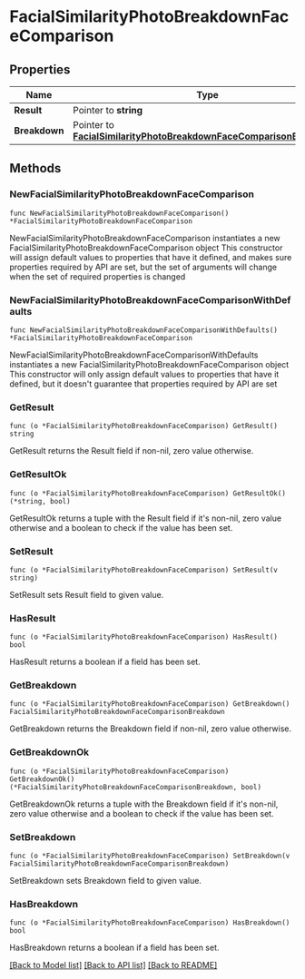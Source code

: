 # FacialSimilarityPhotoBreakdownFaceComparison

## Properties

Name | Type | Description | Notes
------------ | ------------- | ------------- | -------------
**Result** | Pointer to **string** |  | [optional] 
**Breakdown** | Pointer to [**FacialSimilarityPhotoBreakdownFaceComparisonBreakdown**](FacialSimilarityPhotoBreakdownFaceComparisonBreakdown.md) |  | [optional] 

## Methods

### NewFacialSimilarityPhotoBreakdownFaceComparison

`func NewFacialSimilarityPhotoBreakdownFaceComparison() *FacialSimilarityPhotoBreakdownFaceComparison`

NewFacialSimilarityPhotoBreakdownFaceComparison instantiates a new FacialSimilarityPhotoBreakdownFaceComparison object
This constructor will assign default values to properties that have it defined,
and makes sure properties required by API are set, but the set of arguments
will change when the set of required properties is changed

### NewFacialSimilarityPhotoBreakdownFaceComparisonWithDefaults

`func NewFacialSimilarityPhotoBreakdownFaceComparisonWithDefaults() *FacialSimilarityPhotoBreakdownFaceComparison`

NewFacialSimilarityPhotoBreakdownFaceComparisonWithDefaults instantiates a new FacialSimilarityPhotoBreakdownFaceComparison object
This constructor will only assign default values to properties that have it defined,
but it doesn't guarantee that properties required by API are set

### GetResult

`func (o *FacialSimilarityPhotoBreakdownFaceComparison) GetResult() string`

GetResult returns the Result field if non-nil, zero value otherwise.

### GetResultOk

`func (o *FacialSimilarityPhotoBreakdownFaceComparison) GetResultOk() (*string, bool)`

GetResultOk returns a tuple with the Result field if it's non-nil, zero value otherwise
and a boolean to check if the value has been set.

### SetResult

`func (o *FacialSimilarityPhotoBreakdownFaceComparison) SetResult(v string)`

SetResult sets Result field to given value.

### HasResult

`func (o *FacialSimilarityPhotoBreakdownFaceComparison) HasResult() bool`

HasResult returns a boolean if a field has been set.

### GetBreakdown

`func (o *FacialSimilarityPhotoBreakdownFaceComparison) GetBreakdown() FacialSimilarityPhotoBreakdownFaceComparisonBreakdown`

GetBreakdown returns the Breakdown field if non-nil, zero value otherwise.

### GetBreakdownOk

`func (o *FacialSimilarityPhotoBreakdownFaceComparison) GetBreakdownOk() (*FacialSimilarityPhotoBreakdownFaceComparisonBreakdown, bool)`

GetBreakdownOk returns a tuple with the Breakdown field if it's non-nil, zero value otherwise
and a boolean to check if the value has been set.

### SetBreakdown

`func (o *FacialSimilarityPhotoBreakdownFaceComparison) SetBreakdown(v FacialSimilarityPhotoBreakdownFaceComparisonBreakdown)`

SetBreakdown sets Breakdown field to given value.

### HasBreakdown

`func (o *FacialSimilarityPhotoBreakdownFaceComparison) HasBreakdown() bool`

HasBreakdown returns a boolean if a field has been set.


[[Back to Model list]](../README.md#documentation-for-models) [[Back to API list]](../README.md#documentation-for-api-endpoints) [[Back to README]](../README.md)


